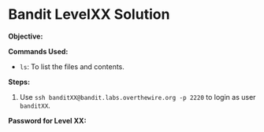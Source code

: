 # Bandit LevelXX Solution

**Objective:** 

**Commands Used:**
* `ls`: To list the files and contents.

**Steps:**
1.  Use `ssh banditXX@bandit.labs.overthewire.org -p 2220` to login as user `banditXX`.

**Password for Level XX:** 
